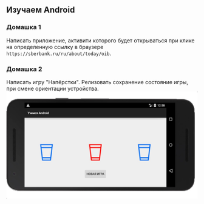 ## Изучаем Android

### Домашка 1
Написать приложение, активити которого будет открываться при клике на определенную ссылку в браузере ```https://sberbank.ru/ru/about/today/oib```.

### Домашка 2
Написать игру "Напёрстки". Релизовать сохранение состояние игры, при смене ориентации устройства.
![homework2](https://raw.githubusercontent.com/Kerb/learn-android/master/misc/homework2.jpg)